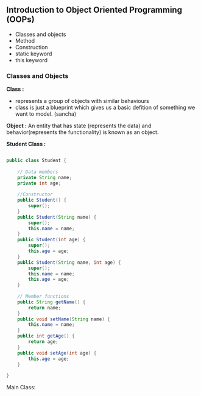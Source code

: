 ## Introduction to Object Oriented Programming (OOPs)

- Classes and objects
- Method
- Construction
- static keyword
- this keyword


### Classes and Objects

**Class :** 
- represents a group of objects with similar behaviours
- class is just a blueprint which gives us a basic defition of something we want to model. (sancha)

**Object :** An entity that has state (represents the data) and behavior(represents the functionality) is known as an object. 


**Student Class :**


```java

public class Student {
	
	// Data members
	private String name;
	private int age;
	
	//Constructor
	public Student() {
		super();
	}
	public Student(String name) {
		super();
		this.name = name;
	}
	public Student(int age) {
		super();
		this.age = age;
	}
	public Student(String name, int age) {
		super();
		this.name = name;
		this.age = age;
	}
	
	// Member functions
	public String getName() {
		return name;
	}
	public void setName(String name) {
		this.name = name;
	}
	public int getAge() {
		return age;
	}
	public void setAge(int age) {
		this.age = age;
	}
	
}

```


Main Class:
